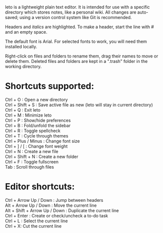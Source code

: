 leto is a lightweight plain text editor. It is intended for use with a specific directory which stores notes, like a personal wiki. All changes are auto-saved; using a version control system like Git is recommended.

Headers and *italics* are highlighted. To make a header, start the line with # and an empty space.

The default font is Arial. For selected fonts to work, you will need them installed locally.

Right-click on files and folders to rename them, drag their names to move or delete them. Deleted files and folders are kept in a ".trash" folder in the working directory.

# Shortcuts supported:

Ctrl + O  : Open a new directory\
Ctrl + Shift + S : Save active file as new (leto will stay in current directory)\
Ctrl + Q : Exit leto\
Ctrl + M : Minimize leto\
Ctrl + P : Show/hide preferences\
Ctrl + B : Fold/unfold the sidebar\
Ctrl + R : Toggle spellcheck\
Ctrl + T : Cycle through themes\
Ctrl + Plus / Minus : Change font size\
Ctrl + ] / [ : Change font weight\
Ctrl + N : Create a new file\
Ctrl + Shift + N : Create a new folder\
Ctrl + F : Toggle fullscreen\
Tab : Scroll through files

# Editor shortcuts:

Ctrl + Arrow Up / Down : Jump between headers\
Alt + Arrow Up / Down : Move the current line\
Alt + Shift + Arrow Up / Down : Duplicate the current line\
Ctrl + Enter : Create or check/uncheck a to-do task\
Ctrl + L : Select the current line\
Ctrl + X: Cut the current line
